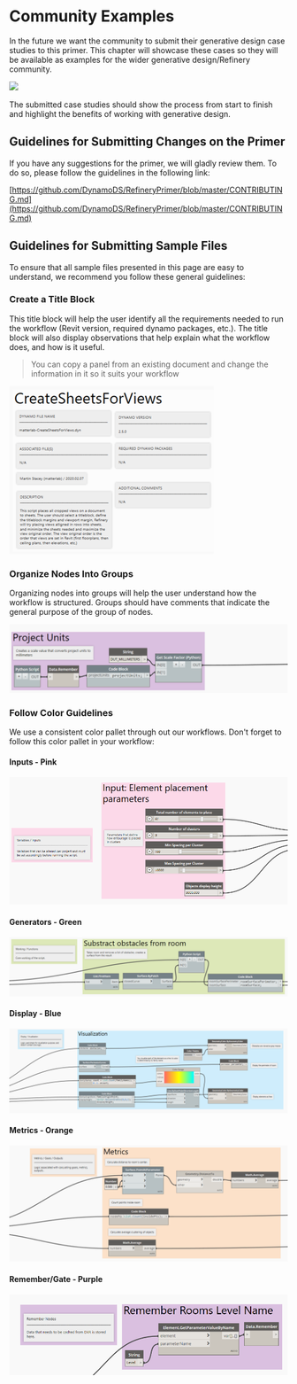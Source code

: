 # Community Examples

In the future we want the community to submit their generative design case studies to this primer. This chapter will showcase these cases so they will be available as examples for the wider generative design/Refinery community.

![](../.gitbook/assets/comunity.png)

The submitted case studies should show the process from start to finish and highlight the benefits of working with generative design.

## Guidelines for Submitting Changes on the Primer

If you have any suggestions for the primer, we will gladly review them. To do so, please follow the guidelines in the following link:

[https://github.com/DynamoDS/RefineryPrimer/blob/master/CONTRIBUTING.md](https://github.com/DynamoDS/RefineryPrimer/blob/master/CONTRIBUTING.md)

## Guidelines for Submitting Sample Files

To ensure that all sample files presented in this page are easy to understand, we recommend you follow these general guidelines:

### Create a Title Block

This title block will help the user identify all the requirements needed to run the workflow \(Revit version, required dynamo packages, etc.\). The title block will also display observations that help explain what the workflow does, and how is it useful.  

> You can copy a panel from an existing document and change the information in it so it suits your workflow

![](../.gitbook/assets/community2.png)

### Organize Nodes Into Groups

Organizing nodes into groups will help the user understand how the workflow is structured. Groups should have comments that indicate the general purpose of the group of nodes.

![](../.gitbook/assets/community3.png)

### Follow Color Guidelines

We use a consistent color pallet through out our workflows. Don't forget to follow this color pallet in your workflow:

####  Inputs - Pink

![](../.gitbook/assets/comunity4.png)

#### Generators - Green

![](../.gitbook/assets/comunity5.png)

#### Display - Blue

![](../.gitbook/assets/comunity6.png)

#### Metrics - Orange

![](../.gitbook/assets/comunity7.png)

#### Remember/Gate - Purple 

![](../.gitbook/assets/comunity8.png)

